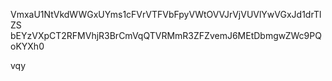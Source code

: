 VmxaU1NtVkdWWGxUYms1cFVrVTFVbFpyVWtOVVJrVjVUVlYwVGxJd1drTlZS
bEYzVXpCT2RFMVhjR3BrCmVqQTVRMmR3ZFZvemJ6MEtDbmgwZWc9PQoKYXh0

vqy